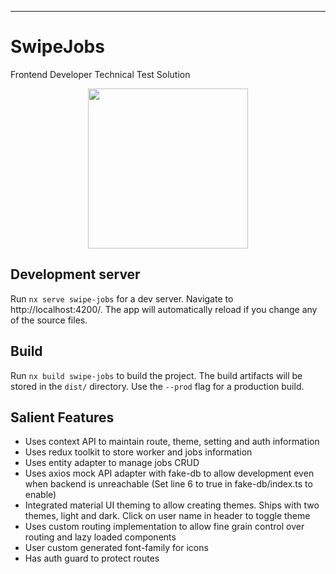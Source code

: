 ---

# SwipeJobs

Frontend Developer Technical Test Solution

<p  style="text-align: center;"><img  src="https://abhinavbakshi.in/static/logo-alt.png"  width="256"></p>

## Development server

Run `nx serve swipe-jobs` for a dev server. Navigate to http://localhost:4200/. The app will automatically reload if you change any of the source files.

## Build

Run `nx build swipe-jobs` to build the project. The build artifacts will be stored in the `dist/` directory. Use the `--prod` flag for a production build.

## Salient Features

- Uses context API to maintain route, theme, setting and auth information
- Uses redux toolkit to store worker and jobs information
- Uses entity adapter to manage jobs CRUD
- Uses axios mock API adapter with fake-db to allow development even when backend is unreachable (Set line 6 to true in fake-db/index.ts to enable)
- Integrated material UI theming to allow creating themes. Ships with two themes, light and dark. Click on user name in header to toggle theme
- Uses custom routing implementation to allow fine grain control over routing and lazy loaded components
- User custom generated font-family for icons
- Has auth guard to protect routes

